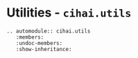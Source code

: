 # Utilities - `cihai.utils`

```{eval-rst}
.. automodule:: cihai.utils
   :members:
   :undoc-members:
   :show-inheritance:
```
